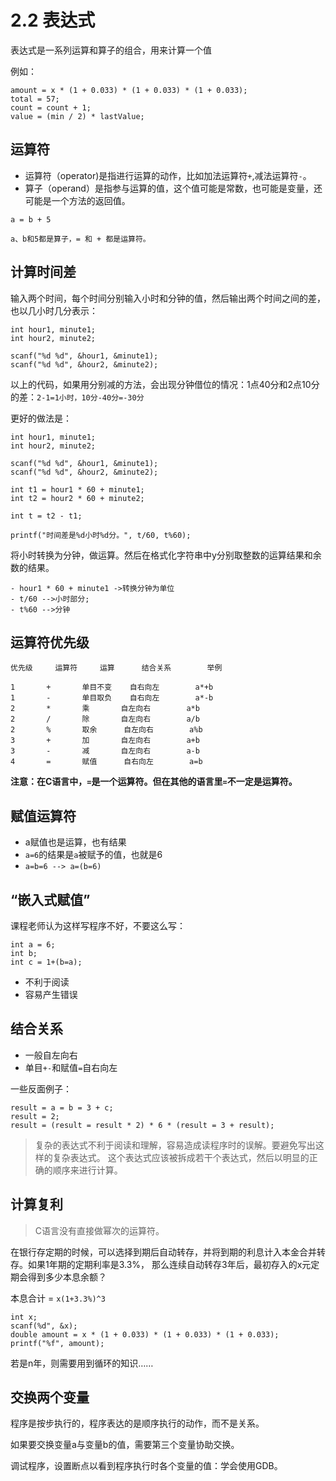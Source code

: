 # 2.2 表达式

表达式是一系列运算和算子的组合，用来计算一个值

例如：

```
amount = x * (1 + 0.033) * (1 + 0.033) * (1 + 0.033);
total = 57;
count = count + 1;
value = (min / 2) * lastValue;
```

## 运算符

- 运算符（operator)是指进行运算的动作，比如加法运算符`+`,减法运算符`-`。
- 算子（operand）是指参与运算的值，这个值可能是常数，也可能是变量，还可能是一个方法的返回值。

```
a = b + 5 

a、b和5都是算子，= 和 + 都是运算符。
```

## 计算时间差

输入两个时间，每个时间分别输入小时和分钟的值，然后输出两个时间之间的差，也以几小时几分表示：

```
int hour1, minute1;
int hour2, minute2;

scanf("%d %d", &hour1, &minute1);
scanf("%d %d", &hour2, &minute2);
```

以上的代码，如果用分别减的方法，会出现分钟借位的情况：1点40分和2点10分的差：`2-1=1小时，10分-40分=-30分`

更好的做法是：

```
int hour1, minute1;
int hour2, minute2;

scanf("%d %d", &hour1, &minute1);
scanf("%d %d", &hour2, &minute2);

int t1 = hour1 * 60 + minute1;
int t2 = hour2 * 60 + minute2;

int t = t2 - t1;

printf("时间差是%d小时%d分。", t/60, t%60);
```

将小时转换为分钟，做运算。然后在格式化字符串中y分别取整数的运算结果和余数的结果。

```
- hour1 * 60 + minute1 ->转换分钟为单位
- t/60 -->小时部分;
- t%60 -->分钟
```

## 运算符优先级

```
优先级		运算符		运算		结合关系		举例

1		+		单目不变	自右向左		a*+b
1		-		单目取负	自右向左		a*-b
2		*		乘		自左向右		a*b
2		/		除		自左向右		a/b
2		%		取余		自左向右		a%b
3		+		加		自左向右		a+b
3		-		减		自左向右		a-b
4		=		赋值		自右向左		a=b
```

**注意：在C语言中，`=`是一个运算符。但在其他的语言里`=`不一定是运算符。**

## 赋值运算符

- a赋值也是运算，也有结果
- `a=6`的结果是`a`被赋予的值，也就是6
- `a=b=6 --> a=(b=6)`

## “嵌入式赋值”

课程老师认为这样写程序不好，不要这么写：

```
int a = 6;
int b;
int c = 1+(b=a);
```

- 不利于阅读
- 容易产生错误

## 结合关系

- 一般自左向右
- 单目`+-`和赋值`=`自右向左

一些反面例子：

```
result = a = b = 3 + c;
result = 2;
result = (result = result * 2) * 6 * (result = 3 + result);
```

> 复杂的表达式不利于阅读和理解，容易造成读程序时的误解。要避免写出这样的复杂表达式。
这个表达式应该被拆成若干个表达式，然后以明显的正确的顺序来进行计算。

## 计算复利

> C语言没有直接做幂次的运算符。

在银行存定期的时候，可以选择到期后自动转存，并将到期的利息计入本金合并转存。如果1年期的定期利率是3.3%，
那么连续自动转存3年后，最初存入的x元定期会得到多少本息余额？

本息合计 = `x(1+3.3%)^3`

```
int x;
scanf(%d", &x);
double amount = x * (1 + 0.033) * (1 + 0.033) * (1 + 0.033);
printf("%f", amount);
```

若是n年，则需要用到循环的知识……

## 交换两个变量

程序是按步执行的，程序表达的是顺序执行的动作，而不是关系。

如果要交换变量a与变量b的值，需要第三个变量协助交换。

调试程序，设置断点以看到程序执行时各个变量的值：学会使用GDB。




